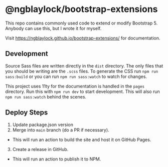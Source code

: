 # @ngblaylock/bootstrap-extensions

This repo contains commonly used code to extend or modify Bootstrap 5. Anybody can use this, but I wrote it for myself.

Visit https://ngblaylock.github.io/bootstrap-extensions/ for documentation.

## Development

Source Sass files are written directly in the `dist` directory. The only files that you should be writing are the `.scss` files. To generate the CSS run `npm run sass:build` or you can run `npm run sass:watch` to watch for changes.

This project uses 11ty for the documentation is handled in the `pages` directory. Run this with `npm run dev` to start development. This will also run `npm run sass:watch` behind the scenes.

## Deploy Steps

1. Update package.json version
2. Merge into `main` branch (do a PR if necessary). 
  - This will run an action to build the site and host it on GitHub Pages.
3. Create a release in GitHub.
  - This will run an action to publish it to NPM.